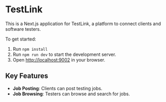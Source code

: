 # TestLink

This is a Next.js application for TestLink, a platform to connect clients and software testers.

To get started:
1. Run `npm install`
2. Run `npm run dev` to start the development server.
3. Open [http://localhost:9002](http://localhost:9002) in your browser.

## Key Features

- **Job Posting**: Clients can post testing jobs.
- **Job Browsing**: Testers can browse and search for jobs.
